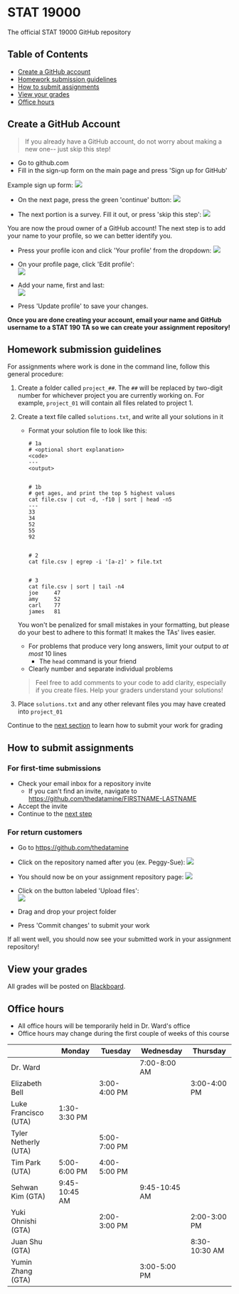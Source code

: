 # STAT 19000
The official STAT 19000 GitHub repository


## Table of Contents

- [Create a GitHub account](#create-a-github-account)
- [Homework submission guidelines](#homework-submission-guidelines)
- [How to submit assignments](#how-to-submit-assignments)
- [View your grades](#view-your-grades)
- [Office hours](#office-hours)

## Create a GitHub Account
> If you already have a GitHub account, do not worry about making a new one-- just skip this step!

- Go to github.com
- Fill in the sign-up form on the main page and press 'Sign up for GitHub'

Example sign up form:
![](images/readme/signup_1.png)

- On the next page, press the green 'continue' button:
![](images/readme/signup_2.png)

- The next portion is a survey. Fill it out, or press 'skip this step':
![](images/readme/signup_3.png)


You are now the proud owner of a GitHub account! The next step is to add your name to your profile, so we can better identify you.

- Press your profile icon and click 'Your profile' from the dropdown:
![](images/readme/add_name_1.png)

- On your profile page, click 'Edit profile':  
![](images/readme/add_name_2.png)

- Add your name, first and last:  
![](images/readme/add_name_3.png)

- Press 'Update profile' to save your changes.

**Once you are done creating your account, email your name and GitHub username to a STAT 190 TA so we can create your assignment repository!**


## Homework submission guidelines


For assignments where work is done in the command line, follow this general procedure:

1. Create a folder called ```project_##```. The ```##``` will be replaced by two-digit number for whichever project you are currently working on. For example, ```project_01``` will contain all files related to project 1.

2. Create a text file called ```solutions.txt```, and write all your solutions in it
    - Format your solution file to look like this:
        ```
        # 1a
        # <optional short explanation>
        <code>
        ---
        <output>


        # 1b
        # get ages, and print the top 5 highest values
        cat file.csv | cut -d, -f10 | sort | head -n5
        ---
        33
        34
        52
        55
        92


        # 2
        cat file.csv | egrep -i '[a-z]' > file.txt


        # 3
        cat file.csv | sort | tail -n4
        joe     47
        amy     52
        carl    77
        james   81
        ```
    You won't be penalized for small mistakes in your formatting, but please do your best to adhere to this format! It makes the TAs' lives easier.

    - For problems that produce very long answers, limit your output to *at most* 10 lines
        - The ```head``` command is your friend
    - Clearly number and separate individual problems

    > Feel free to add comments to your code to add clarity, especially if you create files. Help your graders understand your solutions!

3. Place ```solutions.txt``` and any other relevant files you may have created into ```project_01```

Continue to the [next section](#how-to-submit-assignments) to learn how to submit your work for grading

## How to submit assignments

### For first-time submissions
- Check your email inbox for a repository invite
    - If you can't find an invite, navigate to https://github.com/thedatamine/FIRSTNAME-LASTNAME
- Accept the invite
- Continue to the [next step](#for-return-customers)

### For return customers
- Go to https://github.com/thedatamine
- Click on the repository named after you (ex. Peggy-Sue):
![](images/readme/submit_1.png)
- You should now be on your assignment repository page:
![](images/readme/submit_2.png)
- Click on the button labeled 'Upload files':  
![](images/readme/upload_button.png)

- Drag and drop your project folder
- Press 'Commit changes' to submit your work

If all went well, you should now see your submitted work in your assignment repository!

## View your grades
All grades will be posted on [Blackboard](https://mycourses.purdue.edu/).

## Office hours

- All office hours will be temporarily held in Dr. Ward's office
- Office hours may change during the first couple of weeks of this course

|                      | Monday        | Tuesday      | Wednesday     | Thursday      |
|----------------------|---------------|--------------|---------------|---------------|
| Dr. Ward             |               |              | 7:00-8:00 AM  |               |
| Elizabeth Bell       |               | 3:00-4:00 PM |               | 3:00-4:00 PM  |
| Luke Francisco (UTA) | 1:30-3:30 PM  |              |               |               |
| Tyler Netherly (UTA) |               | 5:00-7:00 PM |               |               |
| Tim Park (UTA)       | 5:00-6:00 PM  | 4:00-5:00 PM |               |               |
| Sehwan Kim (GTA)     | 9:45-10:45 AM |              | 9:45-10:45 AM |               |
| Yuki Ohnishi (GTA)   |               | 2:00-3:00 PM |               | 2:00-3:00 PM  |
| Juan Shu (GTA)       |               |              |               | 8:30-10:30 AM |
| Yumin Zhang (GTA)    |               |              | 3:00-5:00 PM  |               |
